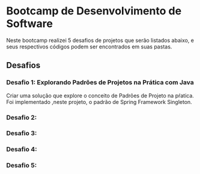 # Bootcamp de Desenvolvimento de Software

Neste bootcamp realizei 5 desafios de projetos que serão listados abaixo, e seus respectivos códigos podem ser encontrados em suas pastas.

## Desafios

### Desafio 1: Explorando Padrões de Projetos na Prática com Java

Criar uma solução que explore o conceito de Padrões de Projeto na pŕatica. 
Foi implementado ,neste projeto, o padrão de Spring Framework Singleton.

### Desafio 2: 


### Desafio 3: 


### Desafio 4: 


### Desafio 5: 
